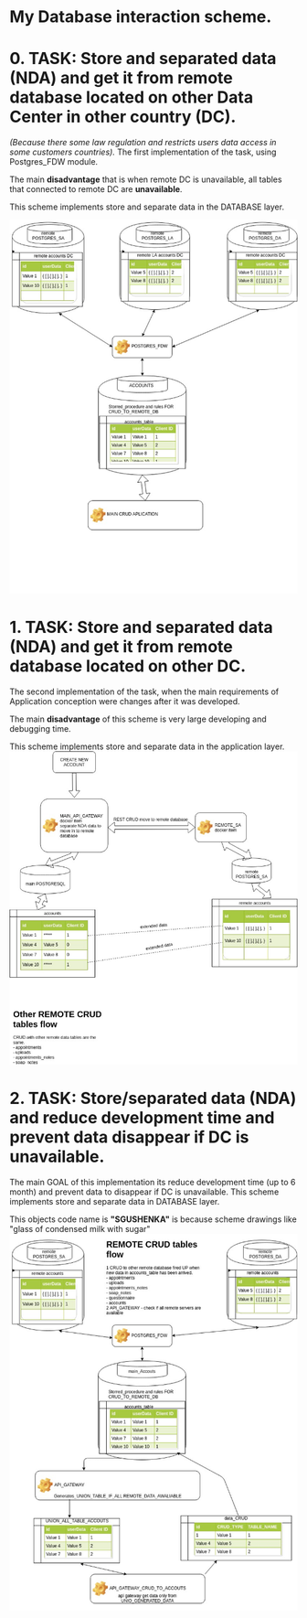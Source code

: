 # My Database interaction sсheme.

# 0. TASK: Store and separated data (NDA) and get it from remote database located on other Data Center in other country (DC).
*(Because there some law regulation and restricts users data access in some customers countries).*
The first implementation of the task, using Postgres_FDW module. 

The main **disadvantage** that is when remote DC is unavailable, all tables that connected to remote DC are **unavailable**.

This scheme implements store and separate data in the DATABASE layer.

![Aplication Layer Scheme](https://github.com/wwwork/dataBase/blob/master/FDW%20-%20remoteDbWithTempTable-main%20Schema.jpg?raw=true)

# 1. TASK: Store and separated data (NDA) and get it from remote database located on other DC.
The second implementation of the task, when the main requirements of Application conception were changes after it was developed.

The main **disadvantage** of this scheme is very large developing and debugging time.

This scheme implements store and separate data in the application layer.
![Aplication Layer Scheme](https://github.com/wwwork/dataBase/blob/master/remoteDb%20Api_gateway-main%20Schema.jpg?raw=true)


# 2. TASK: Store/separated data (NDA) and reduce development time and prevent data disappear if DC is unavailable.
The main GOAL of this implementation its reduce development time (up to 6 month) and prevent data to disappear if DC is unavailable.
This scheme implements store and separate data in DATABASE layer.

This objects code name is **"SGUSHENKA"** is because scheme drawings like "glass of condensed milk with sugar"
![Aplication Layer Scheme](https://github.com/wwwork/dataBase/blob/master/remoteDbWithTempTable-main%20Schema.jpg?raw=true)

